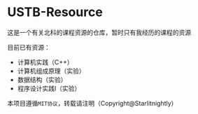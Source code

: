 # USTB-Resource
这是一个有关北科的课程资源的仓库，暂时只有我经历的课程的资源

目前已有资源：

- 计算机实践（C++）
- 计算机组成原理（实验）
- 数据结构（实验）
- 程序设计实践I（实验）

本项目遵循`MIT协议`，转载请注明（Copyright@Starlitnightly）
